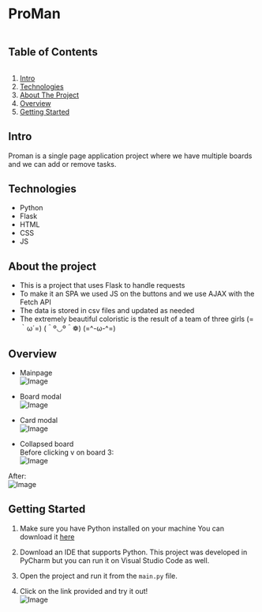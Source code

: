 # ProMan 

<summary><h2 style="display: inline-block">Table of Contents</h2></summary>
<ol>
 <li>
    <a href="#intro">Intro</a>
</li>
<li>
    <a href="#technologies">Technologies</a>
</li>
<li>
    <a href="#about-the-project">About The Project</a>
</li>
<li>
    <a href="#overview">Overview</a>
</li>
  <li>
    <a href="#getting-started">Getting Started</a>
</li>
</ol>

## Intro
Proman is a single page application project where we have multiple boards and we can add or remove tasks.

## Technologies
- Python
- Flask
- HTML
- CSS
- JS

## About the project
- This is a project that uses Flask to handle requests
- To make it an SPA we used JS on the buttons and we use AJAX with the Fetch API
- The data is stored in csv files and updated as needed
- The extremely beautiful coloristic is the result of a team of three girls (=｀ω´=) (＾º◡º＾❁) (=^-ω-^=)

## Overview
- Mainpage</br>
![Image](https://i.imgur.com/EZzCBjy.png)</br>

- Board modal</br>
![Image](https://i.imgur.com/t1E59Gs.png)</br>

- Card modal</br>
![Image](https://i.imgur.com/LNzpSdd.png)</br>

- Collapsed board </br>
Before clicking v on board 3:</br>
![Image](https://i.imgur.com/EuyMzDw.png)</br>

After:</br>
![Image](https://i.imgur.com/9MGP5Kd.png)</br>



## Getting Started
1. Make sure you have Python installed on your machine
You can download it <a href="https://www.python.org/">here</a>

2. Download an IDE that supports Python.
This project was developed in PyCharm but you can run it on Visual Studio Code as well.

3. Open the project and run it from the ```main.py``` file.

4. Click on the link provided and try it out!</br>
![Image](https://i.imgur.com/Wv8NIyh.png)
